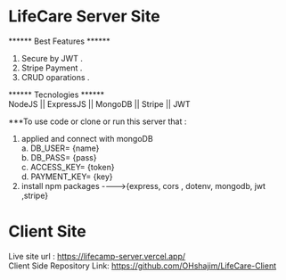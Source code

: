 # LifeCare Server Site 

****** Best Features ****** <br/>
1. Secure by JWT .
2. Stripe Payment .
3. CRUD oparations .

****** Tecnologies ****** <br/>
NodeJS || ExpressJS || MongoDB || Stripe || JWT 

***To use code or clone or run this server that :
1. applied and connect with mongoDB <br/>
       a. DB_USER= {name} <br/>
       b. DB_PASS= {pass}<br/>
       c. ACCESS_KEY= {token}<br/>
       d. PAYMENT_KEY= {key}<br/>
2. install npm packages ---->{express, cors , dotenv, mongodb, jwt ,stripe}

# Client Site 
Live site url : https://lifecamp-server.vercel.app/ <br/>
Client Side Repository Link: https://github.com/OHshajim/LifeCare-Client
